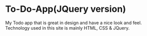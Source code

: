 # To-Do-App(JQuery version)
My Todo app that is great in design and have a nice look and feel.
Technology used in this site is mainly HTML, CSS & JQuery.

